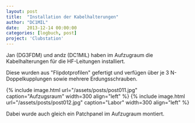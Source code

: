 ```yaml
---
layout: post
title:  "Installation der Kabelhalterungen"
author: "DC1MIL"
date:   2013-12-14 00:00:00
categories: [logbuch, post]
project: 'Clubstation'
---
```


Jan (DG3FDM) und andz (DC1MIL) haben im Aufzugraum die Kabelhalterungen für die HF-Leitungen installiert.

Diese wurden aus "Flipdotprofilen" gefertigt und verfügen über je 3 N-Doppelkupplungen sowie mehrere Erdungsschrauben.

{% include image.html url="/assets/posts/post011.jpg" caption="Aufzugsraum" width=300 align="left" %}
{% include image.html url="/assets/posts/post012.jpg" caption="Labor" width=300 align="left" %}
<br style="clear: both;"> 

Dabei wurde auch gleich ein Patchpanel im Aufzugraum montiert.
